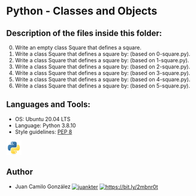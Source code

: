 # Python - Classes and Objects

## Description of the files inside this folder:

0. Write an empty class Square that defines a square.
1. Write a class Square that defines a square by: (based on 0-square.py).
2. Write a class Square that defines a square by: (based on 1-square.py).
3. Write a class Square that defines a square by: (based on 2-square.py).
4. Write a class Square that defines a square by: (based on 3-square.py).
5. Write a class Square that defines a square by: (based on 4-square.py).
6. Write a class Square that defines a square by: (based on 5-square.py).


## Languages and Tools:

- OS: Ubuntu 20.04 LTS
- Language: Python 3.8.10
- Style guidelines: [PEP 8](https://www.python.org/dev/peps/pep-0008/)


<p align="left"> <a href="https://www.python.org" target="_blank" rel="noreferrer"> <img src="https://raw.githubusercontent.com/devicons/devicon/master/icons/python/python-original.svg" alt="python" width="40" height="40"/> </a> </p>


## Author

- Juan Camilo González <a href="https://twitter.com/juankter" target="blank"><img align="center" src="https://raw.githubusercontent.com/rahuldkjain/github-profile-readme-generator/master/src/images/icons/Social/twitter.svg" alt="juankter" height="30" width="40" /></a>
<a href="https://bit.ly/2MBNR0t" target="blank"><img align="center" src="https://raw.githubusercontent.com/rahuldkjain/github-profile-readme-generator/master/src/images/icons/Social/linked-in-alt.svg" alt="https://bit.ly/2mbnr0t" height="30" width="40" /></a>
